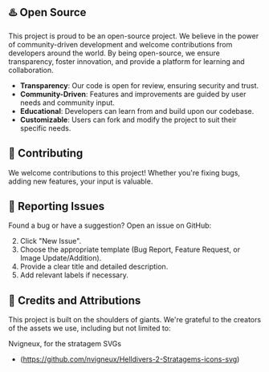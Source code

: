 ## ♨️ Open Source

This project is proud to be an open-source project. We believe in the power of community-driven development and welcome
contributions from developers around the world. By being open-source, we ensure transparency, foster innovation, and
provide a platform for learning and collaboration.

- **Transparency**: Our code is open for review, ensuring security and trust.
- **Community-Driven**: Features and improvements are guided by user needs and community input.
- **Educational**: Developers can learn from and build upon our codebase.
- **Customizable**: Users can fork and modify the project to suit their specific needs.

## 🤝 Contributing

We welcome contributions to this project! Whether you're fixing bugs, adding new features, your input is valuable.

## 🐛 Reporting Issues

Found a bug or have a suggestion? Open an issue on GitHub:

2. Click "New Issue".
3. Choose the appropriate template (Bug Report, Feature Request, or Image Update/Addition).
4. Provide a clear title and detailed description.
5. Add relevant labels if necessary.

## 🙏 Credits and Attributions

This project is built on the shoulders of giants. We're grateful to the creators of the assets we use,
including but not limited to:

Nvigneux, for the stratagem SVGs 
- (https://github.com/nvigneux/Helldivers-2-Stratagems-icons-svg)

